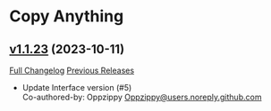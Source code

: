 # Copy Anything

## [v1.1.23](https://github.com/Oppzippy/CopyAnything/tree/v1.1.23) (2023-10-11)
[Full Changelog](https://github.com/Oppzippy/CopyAnything/compare/v1.1.22...v1.1.23) [Previous Releases](https://github.com/Oppzippy/CopyAnything/releases)

- Update Interface version (#5)  
    Co-authored-by: Oppzippy <Oppzippy@users.noreply.github.com>  